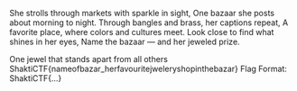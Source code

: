 She strolls through markets with sparkle in sight, One bazaar she posts about morning to night. Through bangles and brass, her captions repeat, A favorite place, where colors and cultures meet. Look close to find what shines in her eyes, Name the bazaar — and her jeweled prize.

One jewel that stands apart from all others ShaktiCTF{nameofbazar_herfavouritejweleryshopinthebazar}
Flag Format:
ShaktiCTF{...}
